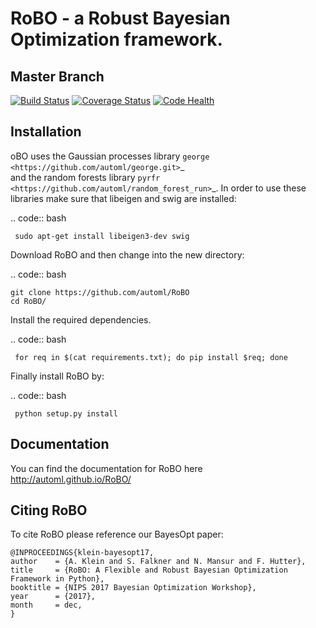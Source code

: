 RoBO - a Robust Bayesian Optimization framework.
================================================

Master Branch
------------------
[![Build Status](https://travis-ci.org/automl/RoBO.svg?branch=master)](https://travis-ci.org/automl/RoBO)
[![Coverage Status](https://coveralls.io/repos/github/automl/RoBO/badge.svg?branch=master)](https://coveralls.io/github/automl/RoBO?branch=master)
[![Code Health](https://landscape.io/github/automl/RoBO/master/landscape.svg?style=flat)](https://landscape.io/github/automl/RoBO/master)


Installation
------------

oBO uses the Gaussian processes library `george <https://github.com/automl/george.git>`_  
and the random forests library `pyrfr <https://github.com/automl/random_forest_run>`_.
In order to use these libraries make sure that libeigen and swig are installed:

.. code:: bash

     sudo apt-get install libeigen3-dev swig 

Download RoBO and then change into the new directory:

.. code:: bash

	git clone https://github.com/automl/RoBO
	cd RoBO/

Install the required dependencies.

.. code:: bash

     for req in $(cat requirements.txt); do pip install $req; done


Finally install RoBO by:

.. code:: bash

     python setup.py install




Documentation
-------------
You can find the documentation for RoBO here http://automl.github.io/RoBO/


Citing RoBO
-----------

To cite RoBO please reference our BayesOpt paper:
```
@INPROCEEDINGS{klein-bayesopt17,
author    = {A. Klein and S. Falkner and N. Mansur and F. Hutter},
title     = {RoBO: A Flexible and Robust Bayesian Optimization Framework in Python},
booktitle = {NIPS 2017 Bayesian Optimization Workshop},
year      = {2017},
month     = dec,
}
```
